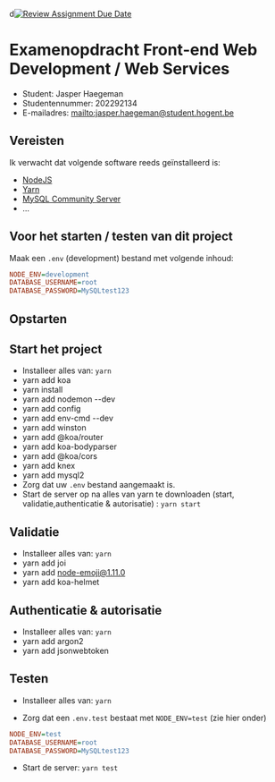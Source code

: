 d[![Review Assignment Due Date](https://classroom.github.com/assets/deadline-readme-button-24ddc0f5d75046c5622901739e7c5dd533143b0c8e959d652212380cedb1ea36.svg)](https://classroom.github.com/a/snPWRHYg)

# Examenopdracht Front-end Web Development / Web Services

- Student: Jasper Haegeman
- Studentennummer: 202292134
- E-mailadres: <mailto:jasper.haegeman@student.hogent.be>

## Vereisten

Ik verwacht dat volgende software reeds geïnstalleerd is:

- [NodeJS](https://nodejs.org)
- [Yarn](https://yarnpkg.com)
- [MySQL Community Server](https://dev.mysql.com/downloads/mysql/)
- ...

## Voor het starten / testen van dit project

Maak een `.env` (development) bestand met volgende inhoud:

```ini
NODE_ENV=development
DATABASE_USERNAME=root
DATABASE_PASSWORD=MySQLtest123
```

## Opstarten

## Start het project

- Installeer alles van: `yarn`
- yarn add koa
- yarn install
- yarn add nodemon --dev
- yarn add config
- yarn add env-cmd --dev
- yarn add winston
- yarn add @koa/router
- yarn add koa-bodyparser
- yarn add @koa/cors
- yarn add knex
- yarn add mysql2
- Zorg dat uw `.env` bestand aangemaakt is.
- Start de server op na alles van yarn te downloaden (start, validatie,authenticatie & autorisatie) : `yarn start`

## Validatie

- Installeer alles van: `yarn`
- yarn add joi
- yarn add node-emoji@1.11.0
- yarn add koa-helmet

## Authenticatie & autorisatie

- Installeer alles van: `yarn`
- yarn add argon2
- yarn add jsonwebtoken

## Testen

- Installeer alles van: `yarn`

- Zorg dat een `.env.test` bestaat met `NODE_ENV=test` (zie hier onder)

```ini
NODE_ENV=test
DATABASE_USERNAME=root
DATABASE_PASSWORD=MySQLtest123
```

- Start de server: `yarn test`
